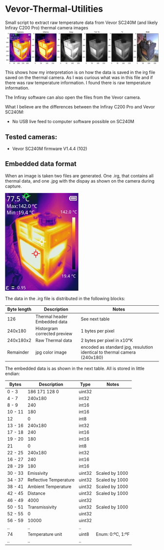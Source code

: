 # Vevor-Thermal-Utilities
Small script to extract raw temperature data from Vevor SC240M (and likely Infiray C200 Pro) thermal camera images
![Extraction examples](https://github.com/jelle737/Vevor-Thermal-Utilities/raw/main/docs/img/output_example.png)

This shows how my interpretation is on how the data is saved in the irg file saved on the thermal camera. As I was curious what was in this file and if there was raw temperature information. I found there is raw temperature information.

The Infiray software can also open the files from the Vevor camera.

What I believe are the differences between the Infiray C200 Pro and Vevor SC240M:
- No USB live feed to computer software possible on SC240M

## Tested cameras:

- Vevor SC240M firmware V1.4.4 (102)

## Embedded data format

When an image is taken two files are generated. One .irg, that contains all thermal data, and one .jpg with the dispay as shown on the camera during capture.

![Camera Preview](https://github.com/jelle737/Vevor-Thermal-Utilities/raw/main/examples/samples/230201152910.jpg)

The data in the .irg file is distributed in the following blocks: 

| Byte length | Description | Notes |
| --- | --- | --- |
| 126 | Thermal header Embedded data | See next table |
| 240x180 | Historgram corrected preview | 1 bytes per pixel |
| 240x180x2 | Raw Thermal data | 2 bytes per pixel in x10°K |
| Remainder | jpg color image | encoded as standard jpg, resulution identical to thermal camera (240x180) |

The embedded data is as shown in the next table. All is stored in little endian:

| Bytes | Description | Type | Notes |
| --- | --- | --- | --- |
| 0 - 3 | 186 171 128   0 | uint32 | |
| 4 - 7 | 240x180 | int32 |  |
| 8 - 9 | 240 | int16 |  |
| 10 - 11 | 180 | int16 |  |
| 12 | 0 | int8 |  |
| 13 - 16 | 240x180 | int32 |  |
| 17 - 18 | 240 | int16 |  |
| 19 - 20 | 180 | int16 |  |
| 21 | 0 | int8 |  |
| 22 - 25 | 240x180 | int32 |  |
| 16 - 27 | 240 | int16 |  |
| 28 - 29 | 180 | int16 |  |
| 30 - 33 | Emissivity | uint32 | Scaled by 1000 |
| 34 - 37 | Reflective Temperature | uint32 | Scaled by 1000 |
| 38 - 41 | Ambient Temperature | uint32 | Scaled by 1000 |
| 42 - 45 | Distance | uint32 | Scaled by 1000 |
| 46 - 49 | 4000 | uint32 | |
| 50 - 51 | Transmissivity | uint32 | Scaled by 1000 |
| 52 - 55 | 0 | uint32 | |
| 56 - 59 | 10000 | uint32 | |
| .. | .. | .. | |
| 74 | Temperature unit | uint8 | Enum: 0:ºC, 1:ºF |
| .. | .. | .. | |

